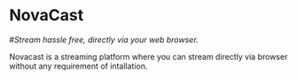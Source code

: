 # NovaCast

#_Stream hassle free, directly via your web browser._

Novacast is a streaming platform where you can stream directly via browser without any requirement of intallation.
